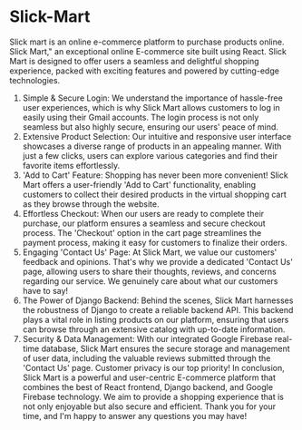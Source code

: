 # Slick-Mart
Slick mart is an online e-commerce platform to purchase products online.
Slick Mart," an exceptional online E-commerce site built using React. Slick Mart is designed to offer users a seamless and delightful shopping experience, packed with exciting features and powered by cutting-edge technologies.
1. Simple & Secure Login:
We understand the importance of hassle-free user experiences, which is why Slick Mart allows customers to log in easily using their Gmail accounts. The login process is not only seamless but also highly secure, ensuring our users' peace of mind.
2. Extensive Product Selection:
Our intuitive and responsive user interface showcases a diverse range of products in an appealing manner. With just a few clicks, users can explore various categories and find their favorite items effortlessly.
3. 'Add to Cart' Feature:
Shopping has never been more convenient! Slick Mart offers a user-friendly 'Add to Cart' functionality, enabling customers to collect their desired products in the virtual shopping cart as they browse through the website.
4. Effortless Checkout:
When our users are ready to complete their purchase, our platform ensures a seamless and secure checkout process. The 'Checkout' option in the cart page streamlines the payment process, making it easy for customers to finalize their orders.
5. Engaging 'Contact Us' Page:
At Slick Mart, we value our customers' feedback and opinions. That's why we provide a dedicated 'Contact Us' page, allowing users to share their thoughts, reviews, and concerns regarding our service. We genuinely care about what our customers have to say!
6. The Power of Django Backend:
Behind the scenes, Slick Mart harnesses the robustness of Django to create a reliable backend API. This backend plays a vital role in listing products on our platform, ensuring that users can browse through an extensive catalog with up-to-date information.
7. Security & Data Management:
With our integrated Google Firebase real-time database, Slick Mart ensures the secure storage and management of user data, including the valuable reviews submitted through the 'Contact Us' page. Customer privacy is our top priority!
In conclusion, Slick Mart is a powerful and user-centric E-commerce platform that combines the best of React frontend, Django backend, and Google Firebase technology. We aim to provide a shopping experience that is not only enjoyable but also secure and efficient. Thank you for your time, and I'm happy to answer any questions you may have!

